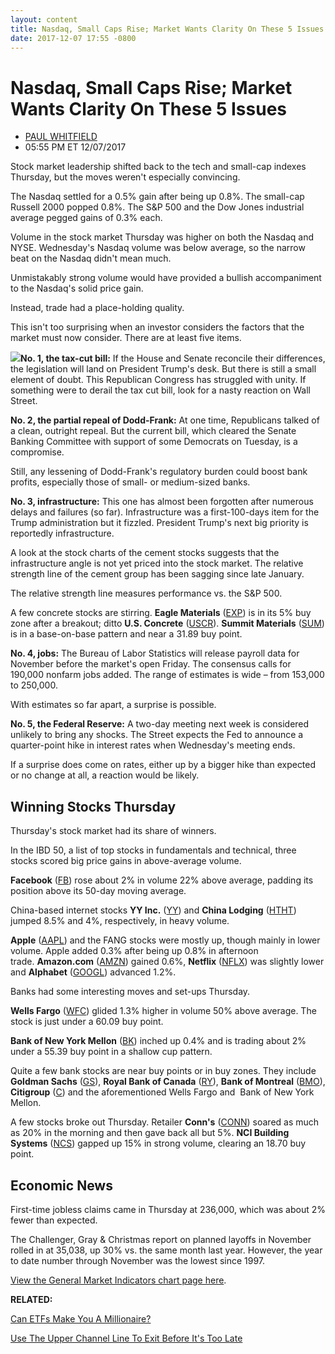 ```yaml
---
layout: content
title: Nasdaq, Small Caps Rise; Market Wants Clarity On These 5 Issues
date: 2017-12-07 17:55 -0800
---
```



Nasdaq, Small Caps Rise; Market Wants Clarity On These 5 Issues
================================================================




* [PAUL WHITFIELD](https://www.investors.com/author/whitfieldp/ "Posts by PAUL WHITFIELD")
* 05:55 PM ET 12/07/2017




Stock market leadership shifted back to the tech and small-cap indexes Thursday, but the moves weren't especially convincing.


The Nasdaq settled for a 0.5% gain after being up 0.8%. The small-cap Russell 2000 popped 0.8%. The S&P 500 and the Dow Jones industrial average pegged gains of 0.3% each.




 Volume in the stock market Thursday was higher on both the Nasdaq and NYSE. Wednesday's Nasdaq volume was below average, so the narrow beat on the Nasdaq didn't mean much.


Unmistakably strong volume would have provided a bullish accompaniment to the Nasdaq's solid price gain.


Instead, trade had a place-holding quality.


This isn't too surprising when an investor considers the factors that the market must now consider. There are at least five items.


**![](https://www.investors.com/wp-content/uploads/2017/12/MP120717-199x300.png)No. 1, the tax-cut bill:** If the House and Senate reconcile their differences, the legislation will land on President Trump's desk. But there is still a small element of doubt. This Republican Congress has struggled with unity. If something were to derail the tax cut bill, look for a nasty reaction on Wall Street.


**No. 2, the partial repeal of Dodd-Frank:** At one time, Republicans talked of a clean, outright repeal. But the current bill, which cleared the Senate Banking Committee with support of some Democrats on Tuesday, is a compromise.


Still, any lessening of Dodd-Frank's regulatory burden could boost bank profits, especially those of small- or medium-sized banks.


**No. 3, infrastructure:** This one has almost been forgotten after numerous delays and failures (so far). Infrastructure was a first-100-days item for the Trump administration but it fizzled. President Trump's next big priority is reportedly infrastructure.


A look at the stock charts of the cement stocks suggests that the infrastructure angle is not yet priced into the stock market. The relative strength line of the cement group has been sagging since late January.


The relative strength line measures performance vs. the S&P 500.


A few concrete stocks are stirring. **Eagle Materials** ([EXP](https://research.investors.com/quote.aspx?symbol=EXP)) is in its 5% buy zone after a breakout; ditto **U.S. Concrete** ([USCR](https://research.investors.com/quote.aspx?symbol=USCR)). **Summit Materials** ([SUM](https://research.investors.com/quote.aspx?symbol=SUM)) is in a base-on-base pattern and near a 31.89 buy point.


**No. 4, jobs:** The Bureau of Labor Statistics will release payroll data for November before the market's open Friday. The consensus calls for 190,000 nonfarm jobs added. The range of estimates is wide – from 153,000 to 250,000.


With estimates so far apart, a surprise is possible.


**No. 5, the Federal Reserve:** A two-day meeting next week is considered unlikely to bring any shocks. The Street expects the Fed to announce a quarter-point hike in interest rates when Wednesday's meeting ends.


If a surprise does come on rates, either up by a bigger hike than expected or no change at all, a reaction would be likely.


Winning Stocks Thursday
-----------------------


Thursday's stock market had its share of winners.


In the IBD 50, a list of top stocks in fundamentals and technical, three stocks scored big price gains in above-average volume.


**Facebook** ([FB](https://research.investors.com/quote.aspx?symbol=FB)) rose about 2% in volume 22% above average, padding its position above its 50-day moving average.


China-based internet stocks **YY Inc.** ([YY](https://research.investors.com/quote.aspx?symbol=YY)) and **China Lodging** ([HTHT](https://research.investors.com/quote.aspx?symbol=HTHT)) jumped 8.5% and 4%, respectively, in heavy volume.


**Apple** ([AAPL](https://research.investors.com/quote.aspx?symbol=AAPL)) and the FANG stocks were mostly up, though mainly in lower volume. Apple added 0.3% after being up 0.8% in afternoon trade. **Amazon.com** ([AMZN](https://research.investors.com/quote.aspx?symbol=AMZN)) gained 0.6%, **Netflix** ([NFLX](https://research.investors.com/quote.aspx?symbol=NFLX)) was slightly lower and **Alphabet** ([GOOGL](https://research.investors.com/quote.aspx?symbol=GOOGL)) advanced 1.2%.


Banks had some interesting moves and set-ups Thursday.


**Wells Fargo** ([WFC](https://research.investors.com/quote.aspx?symbol=WFC)) glided 1.3% higher in volume 50% above average. The stock is just under a 60.09 buy point.


**Bank of New York Mellon** ([BK](https://research.investors.com/quote.aspx?symbol=BK)) inched up 0.4% and is trading about 2% under a 55.39 buy point in a shallow cup pattern.


Quite a few bank stocks are near buy points or in buy zones. They include **Goldman Sachs** ([GS](https://research.investors.com/quote.aspx?symbol=GS)), **Royal Bank of Canada** ([RY](https://research.investors.com/quote.aspx?symbol=RY)), **Bank of Montreal** ([BMO](https://research.investors.com/quote.aspx?symbol=BMO)), **Citigroup** ([C](https://research.investors.com/quote.aspx?symbol=C)) and the aforementioned Wells Fargo and  Bank of New York Mellon.


A few stocks broke out Thursday. Retailer **Conn's** ([CONN](https://research.investors.com/quote.aspx?symbol=CONN)) soared as much as 20% in the morning and then gave back all but 5%. **NCI Building Systems** ([NCS](https://research.investors.com/quote.aspx?symbol=NCS)) gapped up 15% in strong volume, clearing an 18.70 buy point.


Economic News
-------------


First-time jobless claims came in Thursday at 236,000, which was about 2% fewer than expected.


The Challenger, Gray & Christmas report on planned layoffs in November rolled in at 35,038, up 30% vs. the same month last year. However, the year to date number through November was the lowest since 1997.


[View the General Market Indicators chart page here](https://www.investors.com/wp-content/uploads/2017/12/IBD0712152821GMI.pdf).


**RELATED:**


[Can ETFs Make You A Millionaire?](https://www.investors.com/how-to-invest/investors-corner/can-you-make-a-million-dollars-by-trading-etfs-yes-heres-how/)


[Use The Upper Channel Line To Exit Before It's Too Late](https://www.investors.com/how-to-invest/investors-corner/when-sell-great-stock-upper-channel-amazon/)




